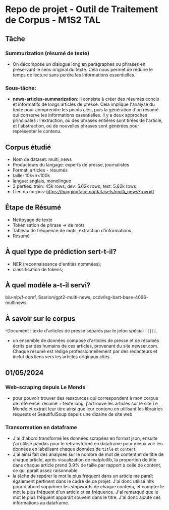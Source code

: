# Repo de projet - Outil de Traitement de Corpus - M1S2 TAL

## Tâche
### Summurization (résumé de texte)
- On décompose un dialogue long en paragraphes ou phrases en préservant le sens original du texte. Cela nous permet de réduire le temps de lecture sans perdre les informations essentielles.
### Sous-tâche: 
- **news-articles-summarization**:
Il consiste à créer des résumés concis et informatifs de longs articles de presse. Cela implique l'analyse du texte pour comprendre les points clés, puis la génération d'un résumé qui conserve les informations essentielles. Il y a deux approches principales : l'extraction, où des phrases entières sont tirées de l'article, et l'abstraction, où de nouvelles phrases sont générées pour représenter le contenu. 

## Corpus étudié
- Nom de dataset: multi_news
- Producteurs du langage: experts de presse, journalistes
- Format: articles - résumés
- taille: 10k<n<100k
- langue: anglais, monolingue
- 3 parties: train: 45k rows; dev: 5.62k rows; test: 5.62k rows
- Lien du corpus: https://huggingface.co/datasets/multi_news?row=0


## Étape de Résumé
- Nettoyage de texte
- Tokénisation de phrase -> de mots
- Tableau de fréquence de mots, extraction d'informations
- Résumé
  
## À quel type de prédiction sert-t-il?
- NER (reconnaissance d'entités nommées);
- classification de tokens;
  
## À quel modèle a-t-il servi?
biu-nlp/f-coref, Ssarion/gpt2-multi-news, ccdv/lsg-bart-base-4096-multinews

## À savoir sur le corpus
-Document : texte d'articles de presse séparés par le jeton spécial `|||||`.
- un ensemble de données composé d'articles de presse et de résumés écrits par des humains de ces articles, provenant du site newser.com. Chaque résumé est rédigé professionnellement par des rédacteurs et inclut des liens vers les articles originaux cités.

## 01/05/2024

### Web-scraping depuis Le Monde
- pour pouvoir trouver des ressources qui correspondent à mon corpus de référence: résumé + texte long, j'ai trouvé les articles sur le site Le Monde et extrait leur titre ainsi que leur contenu en utilisant les librairies requests et SeautifulSoup depuis une dizaine de site web

### Transormation en dataframe
- J'ai d'abord transformé les données scrapées en format json, ensuite j'ai utilisé pandas pour le retransformé en dataframe pour mieux voir les données en labélisant chaque données de `title` et `content`
- J'ai ainsi fait des analyses sur le nombre de mot de content et de title de chaque article, après visualization de matplotlib, la proportion de title dans chaque article prend 3.9% de taille par rapport à celle de content, ce qui paraît assez raisonnable.
- la tâche de repérer le mot le plus fréquent dans un article me paraît également pertinent dans le cadre de ce projet. J'ai donc utilisé nltk pour d'abord supprimer les stopwords de chaque contenu, et compter le mot le plus fréquent d'un article et sa fréquence. J'ai remarqué que le mot le plus fréquent apparaît souvent dans le titre. J'ai donc ajouté ces informations au dataframe.
